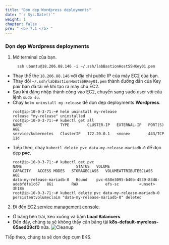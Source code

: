 ```yaml
---
title: "Dọn dẹp Wordpress deployments"
date: "`r Sys.Date()`"
weight: 1
chapter: false
pre: " <b> 7.1 </b> "
---
```


### Dọn dẹp Wordpress deployments

1. Mở terminal của bạn.
   ```
     ssh ubuntu@18.206.88.146 -i ~/.ssh/labBastionHostSSHKey01.pem
   ```

- Thay thế the `18.206.88.146` với địa chỉ public IP của máy EC2 của bạn.
- Thay đổi `~/.ssh/labBastionHostSSHKey01.pem` thành đường dẫn của Key pair bạn đã tải về khi tạo ra máy chủ EC2.
- Sau khi đăng nhập thành công vào EC2, chuyển sang sudo user với câu lệnh `sudo su`.
- Chạy `helm uninstall my-release` để dọn dẹp deployments **Wordpress**.
  ```
  root@ip-10-0-3-71:~# helm uninstall my-release
  release "my-release" uninstalled
  root@ip-10-0-3-71:~# kubectl get all
  NAME                 TYPE        CLUSTER-IP   EXTERNAL-IP   PORT(S)   AGE
  service/kubernetes   ClusterIP   172.20.0.1   <none>        443/TCP   11d
  ```
- Tiếp theo, chạy `kubectl delete pvc data-my-release-mariadb-0` để dọn dẹp **pvc**.
  ```
  root@ip-10-0-3-71:~# kubectl get pvc
  NAME                        STATUS   VOLUME                                     CAPACITY   ACCESS MODES   STORAGECLASS   VOLUMEATTRIBUTESCLASS   AGE
  data-my-release-mariadb-0   Bound    pvc-658e3095-b40b-4539-83d6-adebfdfe1c67   8Gi        RWX            efs-sc         <unset>                 3h18m
  root@ip-10-0-3-71:~# kubectl delete pvc data-my-release-mariadb-0
  persistentvolumeclaim "data-my-release-mariadb-0" deleted
  ```

2. Đi đến [EC2 service management console](https://console.aws.amazon.com/ec2/v2/home).

- Ở bảng bên trái, kéo xuống và bấm **Load Balancers**.
- Đến đây, chúng ta sẽ không thấy cân bằng tải **k8s-default-myreleas-65aed09cf0** nữa.
  ![Cleanup](/workshop.chaunguyen.site/images//7.cleanup/ws01-cleanup01.png)

Tiếp theo, chúng ta sẽ dọn dẹp cụm EKS.
